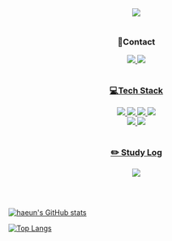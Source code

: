 <div align="center">

<img src="https://capsule-render.vercel.app/api?type=cylinder&color=black&height=130&section=header&text=haeun's%20git%20&fontSize=60&fontColor=ff87ca&width=60"/>
</br>
</br>

### 📱Contact
<a href="https://www.instagram.com/hav_a_gr8_dae/"><img src="https://img.shields.io/badge/Instagram-black?labelColor=black?style=for-the-badge&logo=instagram&logoColor=pink">
<a href="mailto:eileen0228@naver.com"><img src="https://img.shields.io/badge/email-black?labelColor=black?style=for-the-badge&logo=mail.ru&logoColor=white">
</br>
</br>

### 💻Tech Stack 

<img src="https://img.shields.io/badge/C++-black?labelColor=white?style=for-the-badge&logo=cplusplus&logoColor=blue">
<img src="https://img.shields.io/badge/Python-black?labelColor=whitestyle=for-the-badge&logo=python&logoColor=green">
<img src="https://img.shields.io/badge/Java Script-black?labelColor=whitestyle=for-the-badge&logo=JavaScript&logoColor=yellow">
<img src="https://img.shields.io/badge/문자-black?labelColor=whitestyle=for-the-badge&logo=React&logoColor=Skyblue">
</br>
<img src="https://img.shields.io/badge/HTML5-black?labelColor=whitestyle=for-the-badge&logo=HTML5&logoColor=red">
<img src="https://img.shields.io/badge/CSS3-black?labelColor=whitestyle=for-the-badge&logo=CSS3&logoColor=orange">
</br>
</br>

### ✏️ Study Log

<a href="https://www.notion.so/cf083a40664a488d9bf531a410bbcbbe?pvs=4"><img src="https://img.shields.io/badge/Notion-black?labelColor=whitestyle=for-the-badge&logo=notion&logoColor=ff87ca">

</div>

</br>
</br>

![haeun's GitHub stats](https://github-readme-stats.vercel.app/api?username=haeun0228&hide=stars&hide_rank=true&show_icons=true&theme=transparent&title_color=ff87ca&icon_color=ff87ca&text_color=ffb7ef)

[![Top Langs](https://github-readme-stats.vercel.app/api/top-langs/?username=haeun0228&layout=compact)](https://github.com/haeun0228/github-readme-stats)
